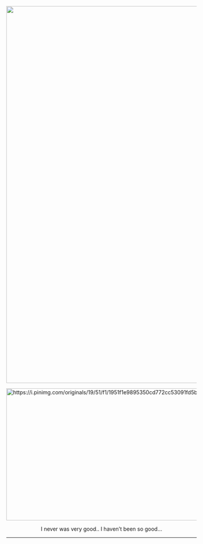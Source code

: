 <img width="999"
src="https://media.tenor.com/lK7y4-31P6kAAAAi/border-dollcore.gif">
 
 <img width="999" height="350" alt="https://i.pinimg.com/originals/19/51/f1/1951f1e9895350cd772cc53091fd5bc0.png" src="https://i.pinimg.com/originals/19/51/f1/1951f1e9895350cd772cc53091fd5bc0.png" />
<p align="center">
I never was very good.. I haven’t been so good...

------------------------------
⠀ ⠀  
